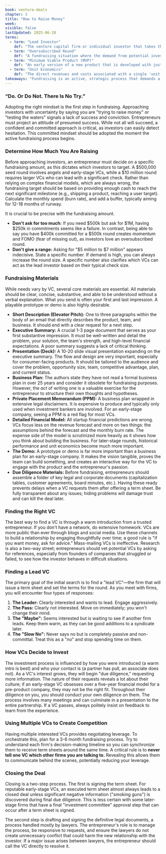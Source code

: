 ```yaml
---
book: venture-deals
chapter: 3
title: "How to Raise Money"
week: 
visible: false
lastUpdated: 2025-06-28
terms:
  - term: "Lead Investor"
    def: "The venture capital firm or individual investor that takes the primary role in a funding round. They typically invest the largest amount of money, negotiate the deal's terms by creating the term sheet, and often take a seat on the company's board of directors. Their commitment gives other investors confidence to participate."
  - term: "Oversubscribed Round"
    def: "A fundraising situation where the demand from potential investors is greater than the amount of money the company initially set out to raise. For example, a company seeking $2 million receives $4 million in offers. This high demand is a strong positive signal and gives the company significant negotiating leverage."
  - term: "Minimum Viable Product (MVP)"
    def: "An early version of a new product that is developed with just enough features to be usable by the first set of customers. The primary goal of an MVP is to gather feedback and validate the core business idea with the least amount of effort and expense."
  - term: "Unit Economics"
    def: "The direct revenues and costs associated with a single 'unit' of a business, such as one user or one item sold. It helps determine if a business model is profitable and scalable by answering the core question: 'Does the company make more money from a customer than it costs to acquire and serve them?'"
takeaways: "Fundraising is an active, strategic process that demands a confident mindset, meticulous preparation, and a targeted approach to finding the right investors. The core skills involved—understanding your audience, articulating value, creating compelling materials, and building relationships—are highly transferable to nearly any professional endeavor, from pitching a project internally to applying for a grant."
---
```


### “Do. Or Do Not. There Is No Try.”
Adopting the right mindset is the first step in fundraising. Approaching investors with uncertainty by saying you are "trying to raise money" or "testing the waters" signals a lack of success and conviction. Entrepreneurs must project an attitude of presumed success. While not all will succeed, a confident and committed approach is critical, as investors can easily detect hesitation. This committed mindset should be adopted the moment the active fundraising process begins.

### Determine How Much You Are Raising
Before approaching investors, an entrepreneur must decide on a specific fundraising amount, as this dictates which investors to target. A $500,000 seed round involves angels and early-stage VCs, while a $10 million round requires larger VCs who can lead with a significant check. Rather than relying on complex financial models, which are always wrong, the fundraising target should be based on providing enough cash to reach the next significant milestone (e.g., shipping a product, reaching a user target). Calculate the monthly spend (burn rate), and add a buffer, typically aiming for 12-18 months of runway.

It is crucial to be precise with the fundraising amount.
* **Don't ask for too much:** If you need $500k but ask for $1M, having $250k in commitments seems like a failure. In contrast, being able to say you have $400k committed for a $500k round creates momentum and FOMO (fear of missing out), as investors love an oversubscribed round.
* **Don't give a range:** Asking for "$5 million to $7 million" appears indecisive. State a specific number. If demand is high, you can always increase the round size. A specific number also clarifies which VCs can act as the lead investor based on their typical check size.

### Fundraising Materials
While needs vary by VC, several core materials are essential. All materials should be clear, concise, substantive, and able to be understood without a verbal explanation. What you send is often your first and last impression. A playable prototype or demo is also highly desirable.

* **Short Description (Elevator Pitch):** One to three paragraphs within the body of an email that directly describes the product, team, and business. It should end with a clear request for a next step.
* **Executive Summary:** A crucial 1-3 page document that serves as your first substantive impression. It must be well-written and detail the problem, your solution, the team's strength, and high-level financial expectations. A poor summary suggests a lack of critical thinking.
* **Presentation (Deck):** A 10-20 slide visual presentation expanding on the executive summary. The flow and design are very important, especially for consumer-facing products. It should be tailored to the audience and cover the problem, opportunity size, team, competitive advantage, plan, and current status.
* **Business Plan:** The authors state they have not read a formal business plan in over 25 years and consider it obsolete for fundraising purposes. However, the *act* of writing one is a valuable exercise for the entrepreneur to structure their own thoughts and hypotheses.
* **Private Placement Memorandum (PPM):** A business plan wrapped in extensive legal disclaimers. It is expensive to produce and typically only used when investment bankers are involved. For an early-stage company, seeing a PPM is a red flag for most VCs.
* **Detailed Financial Model:** All startup financial predictions are wrong. VCs focus less on the revenue forecast and more on two things: the assumptions behind the forecast and the monthly burn rate. The expense side of the model is scrutinized more heavily as it shows how you think about building the business. For later-stage rounds, historical performance and unit economics become much more important.
* **The Demo:** A prototype or demo is far more important than a business plan for an early-stage company. It makes the vision tangible, proves the team can build something, and creates an interactive way for the VC to engage with the product and the entrepreneur's passion.
* **Due Diligence Materials:** Before fundraising, entrepreneurs should assemble a folder of key legal and corporate documents (capitalization tables, customer agreements, board minutes, etc.). Having these ready prevents delays when a VC requests them after offering a term sheet. Be fully transparent about any issues; hiding problems will damage trust and can kill the deal later.

### Finding the Right VC
The best way to find a VC is through a warm introduction from a trusted entrepreneur. If you don't have a network, do extensive homework. VCs are more public than ever through blogs and social media. Use these channels to build a relationship by engaging thoughtfully over time; a good rule is "if you want money, ask for advice." Mass-mailing VCs is ineffective. Research is also a two-way street; entrepreneurs should vet potential VCs by asking for references, especially from founders of companies that struggled or failed, to see how the investor behaves in difficult situations.

### Finding a Lead VC
The primary goal of the initial search is to find a "lead VC"—the firm that will issue a term sheet and set the terms for the round. As you meet with firms, you will encounter four types of responses:
1.  **The Leader:** Clearly interested and wants to lead. Engage aggressively.
2.  **The Pass:** Clearly not interested. Move on immediately; you won't change their mind.
3.  **The "Maybe":** Seems interested but is waiting to see if another firm leads. Keep them warm, as they can be good additions to a syndicate later.
4.  **The "Slow No":** Never says no but is completely passive and non-committal. Treat this as a "no" and stop spending time on them.

### How VCs Decide to Invest
The investment process is influenced by how you were introduced (a warm intro is best) and who your contact is (a partner has pull, an associate does not). As a VC's interest grows, they will begin "due diligence," requesting more information. The nature of their requests reveals a lot about their culture; if an early-stage VC obsesses over a five-year financial model for a pre-product company, they may not be the right fit. Throughout their diligence on you, you should conduct your own diligence on them. The process involves many meetings and can culminate in a presentation to the entire partnership. If a VC passes, always politely insist on feedback to learn from the experience.

### Using Multiple VCs to Create Competition
Having multiple interested VCs provides negotiating leverage. To orchestrate this, plan for a 3-6 month fundraising process. Try to understand each firm's decision-making timeline so you can synchronize them to receive term sheets around the same time. A critical rule is to **never tell one VC which other firms you are talking to.** Revealing this allows them to communicate behind the scenes, potentially reducing your leverage.

### Closing the Deal
Closing is a two-step process. The first is signing the term sheet. For reputable early-stage VCs, an executed term sheet almost always leads to a closed deal unless significant negative information ("smoking guns") is discovered during final due diligence. This is less certain with some later-stage firms that have a final "investment committee" approval step that can occur after a term sheet is signed.

The second step is drafting and signing the definitive legal documents, a process handled mostly by lawyers. The entrepreneur's role is to manage the process, be responsive to requests, and ensure the lawyers do not create unnecessary conflict that could harm the new relationship with the investor. If a major issue arises between lawyers, the entrepreneur should call the VC directly to resolve it.